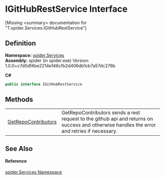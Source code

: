 # IGitHubRestService Interface


\[Missing &lt;summary&gt; documentation for "T:spider.Services.IGitHubRestService"\]



## Definition
**Namespace:** <a href="c6df77e0-28de-d4ed-9b46-1241a40828db">spider.Services</a>  
**Assembly:** spider (in spider.exe) Version: 1.0.0+c7d0df4be2214e146cfb2d406db1cb7a57dc276b

**C#**
``` C#
public interface IGitHubRestService
```



## Methods
<table>
<tr>
<td><a href="f7526f2b-3053-dd10-2858-278c96693f88">GetRepoContributors</a></td>
<td>GetRepoContributors sends a rest request to the github api and returns on success and otherwise handles the error and retries if necessary.</td></tr>
</table>

## See Also


#### Reference
<a href="c6df77e0-28de-d4ed-9b46-1241a40828db">spider.Services Namespace</a>  
